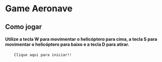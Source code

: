 # Game Aeronave

## Como jogar
#### Utilize a tecla W para movimentar o helicóptero para cima, a tecla S para movimentar o helicóptero para baixo e a tecla D para atirar.</p>
		Clique aqui para iniciar!! 
